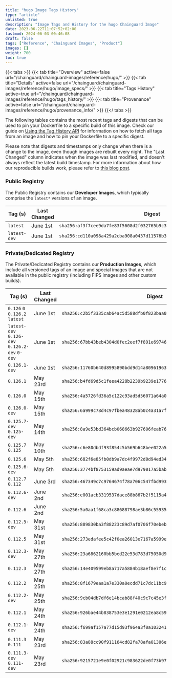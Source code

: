 ```yaml
---
title: "hugo Image Tags History"
type: "article"
unlisted: true
description: "Image Tags and History for the hugo Chainguard Image"
date: 2023-06-22T11:07:52+02:00
lastmod: 2024-06-03 00:46:08
draft: false
tags: ["Reference", "Chainguard Images", "Product"]
images: []
weight: 700
toc: true
---
```


{{< tabs >}}
{{< tab title="Overview" active=false url="/chainguard/chainguard-images/reference/hugo/" >}}
{{< tab title="Details" active=false url="/chainguard/chainguard-images/reference/hugo/image_specs/" >}}
{{< tab title="Tags History" active=true url="/chainguard/chainguard-images/reference/hugo/tags_history/" >}}
{{< tab title="Provenance" active=false url="/chainguard/chainguard-images/reference/hugo/provenance_info/" >}}
{{</ tabs >}}

The following tables contains the most recent tags and digests that can be used to pin your Dockerfile to a specific build of this image. Check our guide on [Using the Tag History API](/chainguard/chainguard-images/using-the-tag-history-api/) for information on how to fetch all tags from an image and how to pin your Dockerfile to a specific digest.

Please note that digests and timestamps only change when there is a change to the image, even though images are rebuilt every night. The "Last Changed" column indicates when the image was last modified, and doesn't always reflect the latest build timestamp. For more information about how our reproducible builds work, please refer to [this blog post](https://www.chainguard.dev/unchained/reproducing-chainguards-reproducible-image-builds).

### Public Registry
The Public Registry contains our **Developer Images**, which typically comprise the `latest*` versions of an image.

| Tag (s)       | Last Changed | Digest                                                                    |
|---------------|--------------|---------------------------------------------------------------------------|
|  `latest`     | June 1st     | `sha256:af3f7cee9da7fe83f5608d2f032765b9c33e89c6693f882d6eabdfe87ff68bcb` |
|  `latest-dev` | June 1st     | `sha256:cd110a098a429a2cba908a0437d11576b32dc12dc71e3a702afe50b4dc3d9aa1` |


### Private/Dedicated Registry
The Private/Dedicated Registry contains our **Production Images**, which include all versioned tags of an image and special images that are not available in the public registry (including FIPS images and other custom builds).

| Tag (s)                                         | Last Changed | Digest                                                                    |
|-------------------------------------------------|--------------|---------------------------------------------------------------------------|
|  `0.126` `0` `0.126.2` `latest`                 | June 1st     | `sha256:c2b5f3335cab64ac5d588dfb0f823baa0e8a048f87112e8ffc6c34288441e003` |
|  `latest-dev` `0.126-dev` `0.126.2-dev` `0-dev` | June 1st     | `sha256:67bb43beb4304d0fec2eef7f891e69746721c8c060f9bdbc540aacc6a999a7e1` |
|  `0.126.1-dev`                                  | June 1st     | `sha256:11760b640d8995890bdd9d14a809619638fde90723da9746f8d3ee062d44b116` |
|  `0.126.1`                                      | May 23rd     | `sha256:b4fd69d5c1feea4228b2239b9239e1776a45d8d63480a2ad5950ff4ddc0f8048` |
|  `0.126.0`                                      | May 15th     | `sha256:4a5726fd36a5c122c93ad5d56071a64a0e9bc2062077720ce1445e8b5cc650cb` |
|  `0.126.0-dev`                                  | May 15th     | `sha256:6a999c78d4c97fbea48328ab0c4a31a7f40594a0c87ea85f349a17839094c7c5` |
|  `0.125.7-dev` `0.125-dev`                      | May 14th     | `sha256:8a9e53bd364bcb068663b927606feab76fdfa961524099b16e115342df5c04e1` |
|  `0.125.7` `0.125`                              | May 10th     | `sha256:c6e80dbdf93f854c5b569b648bee022a5301bc8a0cd98452a75f6ead056885bc` |
|  `0.125.6`                                      | May 5th      | `sha256:682f6e85fb0db9a7dc4f9972d0d94ed34a9e048f1d9b9e3774f5088474e6ef94` |
|  `0.125.6-dev`                                  | May 5th      | `sha256:3774bf8753159ad9aeae7d979017a5babf6298c45818f718592646bdba55f9aa` |
|  `0.112.7` `0.112`                              | June 3rd     | `sha256:467349c7c9764674f78a706c547fbd993f45d5ed37b1b58609874d71b837223b` |
|  `0.112.6-dev`                                  | June 2nd     | `sha256:e001acb3319537dace88b867b2f5115a42abf9617996e3241356aa4db0d8117a` |
|  `0.112.6`                                      | June 2nd     | `sha256:5a0aa1f68ca3c88688798ae3b86c5593573fe965e8c5344c1c3bf9d8fb81d7f0` |
|  `0.112.5-dev`                                  | May 31st     | `sha256:889830ba3f88223c89d7af0706f70ebeb789aa508aa00270ccedd267a302960f` |
|  `0.112.5`                                      | May 31st     | `sha256:273edafee5c42f0ea26013e7167a5999e05822e2264341558dbfecb2379a5fa9` |
|  `0.112.3-dev`                                  | May 27th     | `sha256:23a6862160bb5bed22e53d783d75050d9b1d968575be3da9df576d2147974f46` |
|  `0.112.3`                                      | May 27th     | `sha256:14e409599eb8a717a5884b18aef8e7f1c8bb091f5ed07c9fc8a2006e3b5c6b0e` |
|  `0.112.2`                                      | May 25th     | `sha256:8f1679eaa1a7e330a0ecdd71c7dc11bc9b5dcb367931b9d0964a4078fc2d1c87` |
|  `0.112.2-dev`                                  | May 25th     | `sha256:9cb04db7df6e14bcab88f40c9c7c45e3f82b29ba2e5bd2add71655e913b41e96` |
|  `0.112.1`                                      | May 24th     | `sha256:926bae44b838753e3e1291e0212ea8c5988cd4f85f1d5a2b185e6ade2aeef29f` |
|  `0.112.1-dev`                                  | May 24th     | `sha256:f699af157a77d15d93f964a3f0a103241417b0846714cfdc69413231bb7c2b0e` |
|  `0.111.3` `0.111`                              | May 23rd     | `sha256:83a88cc90f911164cd82fa78afa01306e86136fe4d1e455ec89de93c4da3fe93` |
|  `0.111.3-dev` `0.111-dev`                      | May 23rd     | `sha256:9215721e9e0f02921c983622de0f73b979454ada7b48275df72001428dda9538` |

